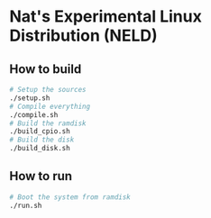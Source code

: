 # Nat's Experimental Linux Distribution (NELD)

## How to build

```sh
# Setup the sources
./setup.sh
# Compile everything
./compile.sh
# Build the ramdisk
./build_cpio.sh
# Build the disk
./build_disk.sh
```

## How to run

```sh
# Boot the system from ramdisk
./run.sh
```
